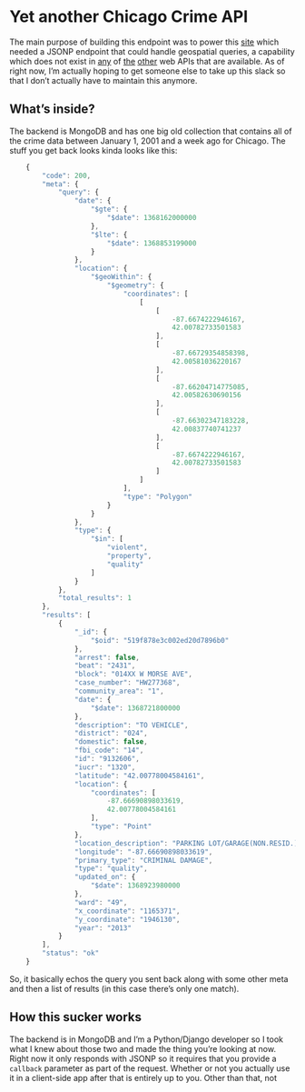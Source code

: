 # Yet another Chicago Crime API 

The main purpose of building this endpoint was to power this [site](http://www.crimearound.us) 
which needed a JSONP endpoint that could handle geospatial queries, a capability which does not 
exist in [any](https://data.cityofchicago.org/Public-Safety/Crimes-2001-to-present/ijzp-q8t2) 
of [the](http://api1.chicagopolice.org/clearpath/documentation) 
[other](https://github.com/newsapps/chicagocrime/blob/master/docs/api_docs.md) web APIs that are 
available. As of right now, I’m actually hoping to get someone else to take up this slack so that 
I don’t actually have to maintain this anymore.

## What’s inside?

The backend is MongoDB and has one big old collection that contains all of the crime data between January 1, 2001 
and a week ago for Chicago. The stuff you get back looks kinda looks like this: 

``` javascript
    {
        "code": 200, 
        "meta": {
            "query": {
                "date": {
                    "$gte": {
                        "$date": 1368162000000
                    }, 
                    "$lte": {
                        "$date": 1368853199000
                    }
                }, 
                "location": {
                    "$geoWithin": {
                        "$geometry": {
                            "coordinates": [
                                [
                                    [
                                        -87.6674222946167, 
                                        42.00782733501583
                                    ], 
                                    [
                                        -87.66729354858398, 
                                        42.00581036220167
                                    ], 
                                    [
                                        -87.66204714775085, 
                                        42.00582630690156
                                    ], 
                                    [
                                        -87.66302347183228, 
                                        42.00837740741237
                                    ], 
                                    [
                                        -87.6674222946167, 
                                        42.00782733501583
                                    ]
                                ]
                            ], 
                            "type": "Polygon"
                        }
                    }
                }, 
                "type": {
                    "$in": [
                        "violent", 
                        "property", 
                        "quality"
                    ]
                }
            }, 
            "total_results": 1
        }, 
        "results": [
            {
                "_id": {
                    "$oid": "519f878e3c002ed20d7896b0"
                }, 
                "arrest": false, 
                "beat": "2431", 
                "block": "014XX W MORSE AVE", 
                "case_number": "HW277368", 
                "community_area": "1", 
                "date": {
                    "$date": 1368721800000
                }, 
                "description": "TO VEHICLE", 
                "district": "024", 
                "domestic": false, 
                "fbi_code": "14", 
                "id": "9132606", 
                "iucr": "1320", 
                "latitude": "42.00778004584161", 
                "location": {
                    "coordinates": [
                        -87.66690898033619, 
                        42.00778004584161
                    ], 
                    "type": "Point"
                }, 
                "location_description": "PARKING LOT/GARAGE(NON.RESID.)", 
                "longitude": "-87.66690898033619", 
                "primary_type": "CRIMINAL DAMAGE", 
                "type": "quality", 
                "updated_on": {
                    "$date": 1368923980000
                }, 
                "ward": "49", 
                "x_coordinate": "1165371", 
                "y_coordinate": "1946130", 
                "year": "2013"
            }
        ], 
        "status": "ok"
    }
```

So, it basically echos the query you sent back along with some other meta and then a list of results (in this case there’s only one match).

## How this sucker works

The backend is in MongoDB and I’m a Python/Django developer so I took what I knew about those two and 
made the thing you’re looking at now. Right now it only responds with JSONP so it requires that you provide 
a ``callback`` parameter as part of the request. Whether or not you actually use it in a client-side app after that 
is entirely up to you. Other than that, not
